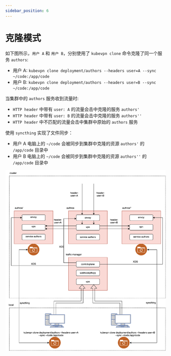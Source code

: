 ```yaml
---
sidebar_position: 6
---
```


# 克隆模式

如下图所示，`用户 A` 和 `用户 B`，分别使用了 `kubevpn clone`
命令克隆了同一个服务 `authors`:

- 用户 A: `kubevpn clone deployment/authors --headers user=A --sync ~/code:/app/code`
- 用户 B: `kubevpn clone deployment/authors --headers user=B --sync ~/code:/app/code`

当集群中的 `authors` 服务收到流量时:

- `HTTP header` 中带有 `user: A` 的流量会击中克隆的服务 `authors'`
- `HTTP header` 中带有 `user: B` 的流量会击中克隆的服务 `authors''`
- `HTTP header` 中不匹配的流量会击中集群中原始的 `authors` 服务

使用 `syncthing` 实现了文件同步：

- 用户 A 电脑上的 `~/code` 会被同步到集群中克隆的资源 `authors'` 的 `/app/code` 目录中
- 用户 B 电脑上的 `~/code` 会被同步到集群中克隆的资源 `authors''` 的 `/app/code` 目录中

![clone.svg](clone.svg)